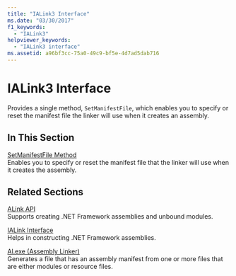 ```yaml
---
title: "IALink3 Interface"
ms.date: "03/30/2017"
f1_keywords: 
  - "IALink3"
helpviewer_keywords: 
  - "IALink3 interface"
ms.assetid: a96bf3cc-75a0-49c9-bf5e-4d7ad5dab716
---
```

# IALink3 Interface
Provides a single method, `SetManifestFile`, which enables you to specify or reset the manifest file the linker will use when it creates an assembly.  
  
## In This Section  
 [SetManifestFile Method](setmanifestfile-method.md)  
 Enables you to specify or reset the manifest file that the linker will use when it creates the assembly.  
  
## Related Sections  
 [ALink API](index.md)  
 Supports creating .NET Framework assemblies and unbound modules.  
  
 [IALink Interface](ialink-interface.md)  
 Helps in constructing .NET Framework assemblies.  
  
 [Al.exe (Assembly Linker)](../../tools/al-exe-assembly-linker.md)  
 Generates a file that has an assembly manifest from one or more files that are either modules or resource files.
